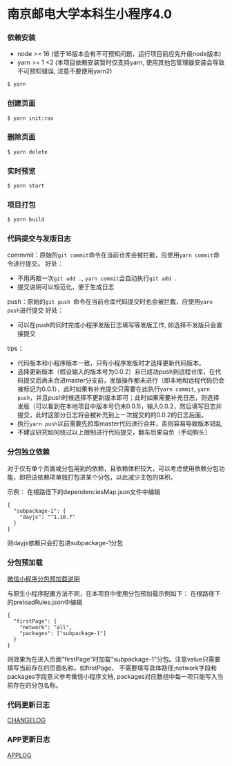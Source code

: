 # 南京邮电大学本科生小程序4.0

### 依赖安装

- node >= 16 (低于16版本会有不可预知问题，运行项目前应先升级node版本)
- yarn >= 1 <2 (本项目依赖安装暂时仅支持yarn, 使用其他包管理器安装会导致不可预知错误, 注意不要使用yarn2)

```bash
$ yarn
```

### 创建页面

```bash
$ yarn init:rax
```

### 删除页面

```bash
$ yarn delete
```

### 实时预览

```bash
$ yarn start
```

### 项目打包

```bash
$ yarn build
```

### 代码提交与发版日志
commmit：原始的```git commit```命令在当前仓库会被拦截，应使用```yarn commit```命令进行提交。
好处：
- 不用再敲一次```git add .```, ```yarn commit```会自动执行```git add .```
- 提交说明可以规范化，便于生成日志

push：原始的```git push ```命令在当前仓库代码提交时也会被拦截，应使用```yarn push```进行提交
好处：
- 可以在push的同时完成小程序发版日志填写等发版工作, 如选择不发版只会直接提交

tips：
- 代码版本和小程序版本一致，只有小程序发版时才选择更新代码版本。
- 选择更新版本（假设输入的版本号为0.0.2）且已成功push到远程仓库，在代码提交后尚未合进master分支前，发版操作都未进行（即本地和远程代码仍会被标记为0.0.1），此时如果有补充提交只需要在此执行```yarn commit```, ```yarn push```，并且push时候选择不更新版本即可；此时如果需要补充日志，则选择发版（可以看到在本地项目中版本号仍未0.0.1)，输入0.0.2，然后填写日志并提交，此时这部分日志将会被补充到上一次提交的的0.0.2的日志后面。 
- 执行```yarn push```以前需要先拉取master代码进行合并，否则容易导致版本错乱
- 不建议研究如何绕过以上限制进行代码提交，翻车后果自负（手动狗头）



### 分包独立依赖
对于仅有单个页面或分包用到的依赖，且依赖体积较大，可以考虑使用依赖分包功能，即把该依赖项单独打包进某个分包，以此减少主包的体积。

示例：
在根路径下的dependenciesMap.json文件中编辑
```
{
  "subpackage-1": {
    "dayjs": "^1.10.7"
  }
}
```
则dayjs依赖只会打包进subpackage-1分包

### 分包预加载
[微信小程序分包预加载说明](https://developers.weixin.qq.com/miniprogram/dev/framework/subpackages/preload.html)

与原生小程序配置方法不同，在本项目中使用分包预加载示例如下：
在根路径下的preloadRules.json中编辑
```
{
  "firstPage": {
    "network": "all",
    "packages": ["subpackage-1"]
  }
}
```
则效果为在进入页面"firstPage"时加载"subpackage-1"分包。注意value只需要填写当前存在的页面名称，如firstPage， 不需要填写具体路径;network字段和packages字段意义参考微信小程序文档, packages对应数组中每一项只能写入当前存在的分包名称。

### 代码更新日志

[CHANGELOG](./CHANGELOG.md)

### APP更新日志

[APPLOG](./AppLog.md)
